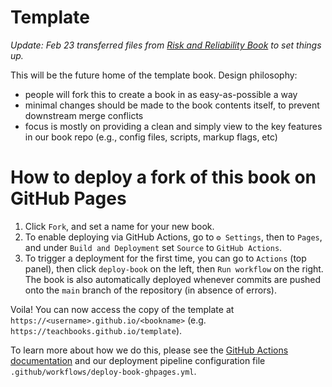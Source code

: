 # Template

_Update: Feb 23 transferred files from [Risk and Reliability Book](https://gitlab.tudelft.nl/interactivetextbooks-citg/risk-and-reliability/) to set things up._

This will be the future home of the template book. Design philosophy:
- people will fork this to create a book in as easy-as-possible a way
- minimal changes should be made to the book contents itself, to prevent downstream merge conflicts
- focus is mostly on providing a clean and simply view to the key features in our book repo (e.g., config files, scripts, markup flags, etc)

# How to deploy a fork of this book on GitHub Pages

1. Click `Fork`, and set a name for your new book.
2. To enable deploying via GitHub Actions, go to `⚙ Settings`, then to `Pages`, and under `Build and Deployment` set `Source` to `GitHub Actions`.
3. To trigger a deployment for the first time, you can go to `Actions` (top panel), then click `deploy-book` on the left, then `Run workflow` on the right. The book is also automatically deployed whenever commits are pushed onto the `main` branch of the repository (in absence of errors).

Voila! You can now access the copy of the template at 
`https://<username>.github.io/<bookname>` (e.g. `https://teachbooks.github.io/template`).

To learn more about how we do this, please see the [GitHub Actions documentation](https://docs.github.com/en/actions) and our deployment pipeline configuration file `.github/workflows/deploy-book-ghpages.yml`.
